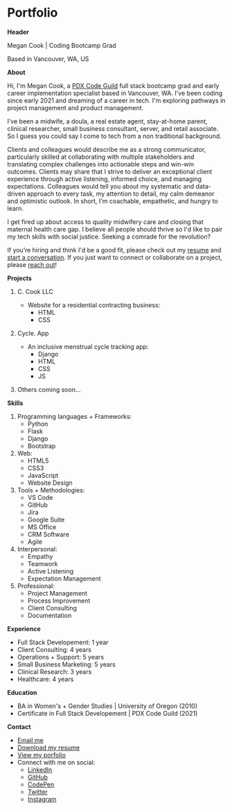 # Portfolio

**Header**

Megan Cook | Coding Bootcamp Grad

Based in Vancouver, WA, US

**About**

Hi, I'm Megan Cook, a [PDX Code Guild](https://pdxcodeguild.com/) full stack bootcamp grad and early career implementation specialist based in Vancouver, WA. I've been coding since early 2021 and dreaming of a career in tech. I'm exploring pathways in project management and product management. 

I’ve been a midwife, a doula, a real estate agent, stay-at-home parent, clinical researcher, small business consultant, server, and retail associate. So I guess you could say I come to tech from a non traditional background. 

Clients and colleagues would describe me as a strong communicator, particularly skilled at collaborating with multiple stakeholders and translating complex challenges into actionable steps and win-win outcomes. Clients may share that I strive to deliver an exceptional client experience through active listening, informed choice, and managing expectations. Colleagues would tell you about my systematic and data-driven approach to every task, my attention to detail, my calm demeanor and optimistic outlook. In short, I'm coachable, empathetic, and hungry to learn. 

I get fired up about access to quality midwifery care and closing that maternal health care gap. I believe all people should thrive so I'd like to pair my tech skills with social justice. Seeking a comrade for the revolution?

If you’re hiring and think I'd be a good fit, please check out my [resume](downloads/Resume-MeganCook-12292021-ImplementationSpecialist.pdf) and [start a conversation](mailto:megan@meganxcook.com). If you just want to connect or collaborate on a project, please [reach out](mailto:megan@meganxcook.com)!

**Projects**

1. C. Cook LLC
    * Website for a residential contracting business:
        * HTML
        * CSS

2. Cycle. App
    * An inclusive menstrual cycle tracking app:
        * Django
        * HTML
        * CSS
        * JS

3. Others coming soon...

**Skills**

1. Programming languages + Frameworks:
    * Python
    * Flask
    * Django
    * Bootstrap
2. Web:
    * HTML5
    * CSS3
    * JavaScript
    * Website Design
3. Tools + Methodologies:
    * VS Code
    * GitHub
    * Jira
    * Google Suite
    * MS Office
    * CRM Software
    * Agile
4. Interpersonal:
    * Empathy
    * Teamwork
    * Active Listening
    * Expectation Management
5. Professional:
    * Project Management
    * Process Improvement
    * Client Consulting
    * Documentation

**Experience**
* Full Stack Developement: 1 year
* Client Consulting: 4 years
* Operations + Support: 5 years
* Small Business Marketing: 5 years
* Clinical Research: 3 years
* Healthcare: 4 years

**Education**
* BA in Women's + Gender Studies | University of Oregon (2010)
* Certificate in Full Stack Developement | PDX Code Guild (2021)

**Contact**

* [Email me](mailto:megan@meganxcook.com)
* [Download my resume](downloads/Resume-MeganCook-12312021-ImplementationSpecialist.pdf)
* [View my porfolio](www.meganxcook.com)
* Connect with me on social: 
    * [LinkedIn](https://www.linkedin.com/in/meganxcook/)
    * [GitHub](https://github.com/meganxcook)
    * [CodePen](https://codepen.io/meganxcook)
    * [Twitter](https://twitter.com/meganxcook_)
    * [Instagram](https://www.instagram.com/meganxcook/)